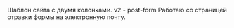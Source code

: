 Шаблон сайта с двумя колонками.
v2 - post-form
Работаю со страницей отравки формы на электронную почту.